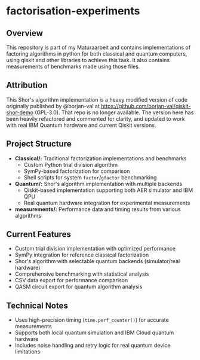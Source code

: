 # factorisation-experiments

## Overview

This repository is part of my Maturaarbeit and contains implementations of factoring algorithms in python for both classical and quantum computers, using qiskit and other libraries to achieve this task. It also contains measurements of benchmarks made using those files.

## Attribution
This Shor's algorithm implementation is a heavy modified version of code originally published by @borjan-val at https://github.com/borjan-val/qiskit-shor-demo (GPL-3.0). That repo is no longer available. The version here has been heavily refactored and commented for clarity, and updated to work with real IBM Quantum hardware and current Qiskit versions.

## Project Structure

* **Classical/:** Traditional factorization implementations and benchmarks
  * Custom Python trial division algorithm
  * SymPy-based factorization for comparison
  * Shell scripts for system `factor`/`gfactor` benchmarking
* **Quantum/:** Shor's algorithm implementation with multiple backends
  * Qiskit-based implementation supporting both AER simulator and IBM QPU
  * Real quantum hardware integration for experimental measurements
* **measurements/:** Performance data and timing results from various algorithms

## Current Features

* Custom trial division implementation with optimized performance
* SymPy integration for reference classical factorization
* Shor's algorithm with selectable quantum backends (simulator/real hardware)
* Comprehensive benchmarking with statistical analysis
* CSV data export for performance comparison
* QASM circuit export for quantum algorithm analysis

## Technical Notes

* Uses high-precision timing (`time.perf_counter()`) for accurate measurements
* Supports both local quantum simulation and IBM Cloud quantum hardware
* Includes noise handling and retry logic for real quantum device limitations